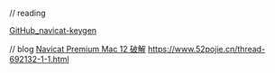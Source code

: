 // reading

[GitHub_navicat-keygen](https://github.com/DoubleLabyrinth/navicat-keygen)



// blog
[Navicat Premium Mac 12 破解](https://blog.csdn.net/xhd731568849/article/details/79751188)
https://www.52pojie.cn/thread-692132-1-1.html